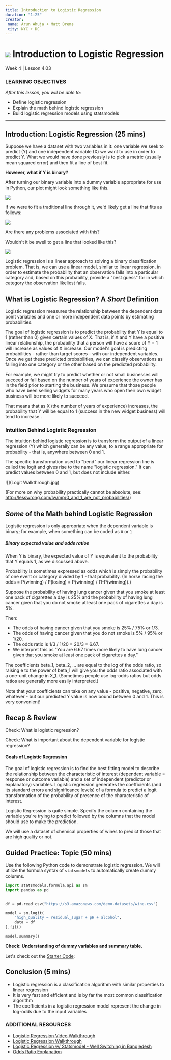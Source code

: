 ```yaml
---
title: Introduction to Logistic Regression
duration: "1:25"
creator:
 name: Arun Ahuja + Matt Brems
 city: NYC + DC
---
```


# ![](https://ga-dash.s3.amazonaws.com/production/assets/logo-9f88ae6c9c3871690e33280fcf557f33.png) Introduction to Logistic Regression
Week 4 | Lesson 4.03

### LEARNING OBJECTIVES
*After this lesson, you will be able to:*
- Define logistic regression
- Explain the math behind logistic regression
- Build logistic regression models using statsmodels

---

<a name="introduction"></a>
## Introduction: Logistic Regression  (25 mins)

Suppose we have a dataset with two variables in it: one variable we seek to predict (Y) and one independent variable (X) we want to use in order to predict Y. What we would have done previously is to pick a metric (usually mean squared error) and then fit a line of best fit.

**However, what if Y is binary?**

After turning our binary variable into a dummy variable appropriate for use in Python, our plot might look something like this.

![](binary_y_plot.jpg)

If we were to fit a traditional line through it, we'd likely get a line that fits as follows:

![](binary_y_with_linear_regression.jpg)

Are there any problems associated with this?

Wouldn't it be swell to get a line that looked like this?

![](binary_y_with_logistic_regression.jpg)

Logistic regression is a linear approach to solving a binary classification problem. That is, we can use a linear model, similar to linear regression, in order to estimate the probability that an observation falls into a particular category and, based on this probability, provide a "best guess" for in which category the observation likeliest falls.

## What is Logistic Regression? A *Short* Definition

Logistic regression measures the relationship between the dependent data point variables and one or more independent data points by estimating probabilities.

The goal of logistic regression is to predict the probability that Y is equal to 1 (rather than 0) given certain values of X. That is, if X and Y have a positive linear relationship, the probability that a person will have a score of Y = 1 will increase as values of X increase. Our model's goal is predicting probabilities - rather than target scores - with our independent variables. Once we get these predicted probabilities, we can classify observations as falling into one category or the other based on the predicted probability.

For example, we might try to predict whether or not small businesses will succeed or fail based on the number of years of experience the owner has in the field prior to starting the business. We presume that those people who have been selling widgets for many years who open their own widget business will be more likely to succeed.

That means that as X (the number of years of experience) increases, the probability that Y will be equal to 1 (success in the new widget business) will tend to increase..

### Intuition Behind Logistic Regression

The intuition behind logistic regression is to transform the output of a linear regression (Y) which generally can be any value, to a range appropriate for probability - that is, anywhere between 0 and 1. 

The specific transformation used to "bend" our linear regression line is called the logit and gives rise to the name "logistic regression." It can predict values between 0 and 1, but does not include either.

![](Logit Walkthrough.jpg)

(For more on why probability practically cannot be absolute, see: http://lesswrong.com/lw/mp/0_and_1_are_not_probabilities/)

## *Some* of the Math behind Logistic Regression

Logistic regression is only appropriate when the dependent variable is binary; for example, when something can be coded as `0` or `1`

##### Binary expected value and odds ratios

When Y is binary, the expected value of Y is equivalent to the probability that Y equals 1, as we discussed above.

Probability is sometimes expressed as odds which is simply the probability of one event or category divided by 1 - that probability. (In horse racing the odds = P(winning) / P(losing) = P(winning) / (1-P(winning)).)

Suppose the probability of having lung cancer given that you smoke at least one pack of cigarettes a day is 25% and the probability of having lung cancer given that you do not smoke at least one pack of cigarettes a day is 5%.

Then:
- The odds of having cancer given that you smoke is 25% / 75% or 1/3.
- The odds of having cancer given that you do not smoke is 5% / 95% or 1/20.
- The odds ratio is 1/3 / 1/20 = 20/3 = 6.67.
- We interpret this as "You are 6.67 times more likely to have lung cancer given that you smoke at least one pack of cigarettes a day."

The coefficients beta_1, beta_2, ... are equal to the log of the odds ratio, so raising e to the power of beta_1 will give you the odds ratio associated with a one-unit change in X_1. (Sometimes people use log-odds ratios but odds ratios are generally more easily interpreted.)

Note that your coefficients can take on any value - positive, negative, zero, whatever - but our predicted Y value is now bound between 0 and 1. This is very convenient!

## Recap & Review

Check: What is logistic regression?

Check: What is important about the dependent variable for logistic regression?

#### Goals of Logistic Regression

The goal of logistic regression is to find the best fitting model to describe the relationship between the characteristic of interest (dependent variable = response or outcome variable) and a set of independent (predictor or explanatory) variables. Logistic regression generates the coefficients (and its standard errors and significance levels) of a formula to predict a logit transformation of the probability of presence of the characteristic of interest.

Logistic Regression is quite simple. Specify the column containing the variable you're trying to predict followed by the columns that the model should use to make the prediction.

We will use a dataset of chemical properties of wines to predict those that are high quality or not.

<a name="guided-practice"></a>
## Guided Practice: Topic (50 mins)

Use the following Python code to demonstrate logistic regression.  We will utilize the formula syntax of `statsmodels` to automatically create dummy columns.

```python
import statsmodels.formula.api as sm
import pandas as pd


df = pd.read_csv("https://s3.amazonaws.com/demo-datasets/wine.csv")

model = sm.logit(
    "high_quality ~ residual_sugar + pH + alcohol",
    data = df
).fit()

model.summary()
```

**Check: Understanding of dummy variables and summary table.**

Let's check out the [Starter Code](./starter-code.ipynb):

<a name="conclusion"></a>
## Conclusion (5 mins)
- Logistic regression is a classification algorithm with similar properties to linear regression
- It is very fast and efficient and is by far the most common classification algorithm
- The coefficients in a logistic regression model represent the change in log-odds due to the input variables

### ADDITIONAL RESOURCES
- [Logistic Regression Video Walkthrough](https://www.youtube.com/watch?v=zAULhNrnuL4&noredirect=1)
- [Logistic Regression Walkthrough](http://www.mc.vanderbilt.edu/gcrc/workshop_files/2004-11-12.pdf)
- [Logistic Regression w/ Statsmodel - Well Switching in Bangledesh](http://nbviewer.ipython.org/urls/raw.github.com/carljv/Will_it_Python/master/ARM/ch5/arsenic_wells_switching.ipynb)
- [Odds Ratio Explanation](http://www.wright.edu/~thaddeus.tarpey/ES714glm.pdf)

